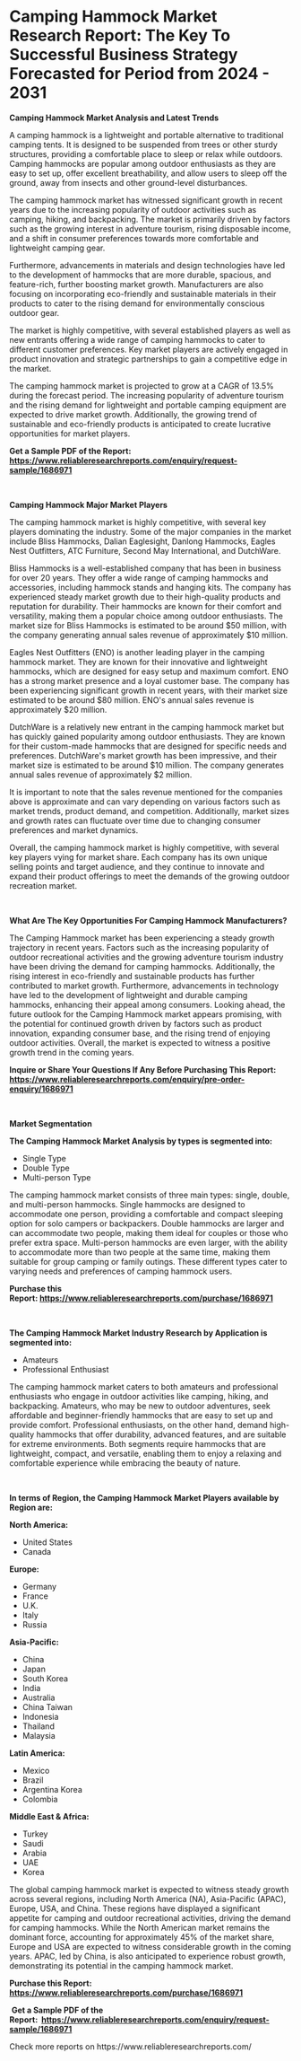 <p><h1>Camping Hammock Market Research Report: The Key To Successful Business Strategy Forecasted for Period from 2024 - 2031</h1></p><p><strong>Camping Hammock Market Analysis and Latest Trends</strong></p>
<p><p>A camping hammock is a lightweight and portable alternative to traditional camping tents. It is designed to be suspended from trees or other sturdy structures, providing a comfortable place to sleep or relax while outdoors. Camping hammocks are popular among outdoor enthusiasts as they are easy to set up, offer excellent breathability, and allow users to sleep off the ground, away from insects and other ground-level disturbances.</p><p>The camping hammock market has witnessed significant growth in recent years due to the increasing popularity of outdoor activities such as camping, hiking, and backpacking. The market is primarily driven by factors such as the growing interest in adventure tourism, rising disposable income, and a shift in consumer preferences towards more comfortable and lightweight camping gear.</p><p>Furthermore, advancements in materials and design technologies have led to the development of hammocks that are more durable, spacious, and feature-rich, further boosting market growth. Manufacturers are also focusing on incorporating eco-friendly and sustainable materials in their products to cater to the rising demand for environmentally conscious outdoor gear.</p><p>The market is highly competitive, with several established players as well as new entrants offering a wide range of camping hammocks to cater to different customer preferences. Key market players are actively engaged in product innovation and strategic partnerships to gain a competitive edge in the market.</p><p>The camping hammock market is projected to grow at a CAGR of 13.5% during the forecast period. The increasing popularity of adventure tourism and the rising demand for lightweight and portable camping equipment are expected to drive market growth. Additionally, the growing trend of sustainable and eco-friendly products is anticipated to create lucrative opportunities for market players.</p></p>
<p><strong>Get a Sample PDF of the Report:&nbsp; <a href="https://www.reliableresearchreports.com/enquiry/request-sample/1686971">https://www.reliableresearchreports.com/enquiry/request-sample/1686971</a></strong></p>
<p>&nbsp;</p>
<p><strong>Camping Hammock Major Market Players</strong></p>
<p><p>The camping hammock market is highly competitive, with several key players dominating the industry. Some of the major companies in the market include Bliss Hammocks, Dalian Eaglesight, Danlong Hammocks, Eagles Nest Outfitters, ATC Furniture, Second May International, and DutchWare. </p><p>Bliss Hammocks is a well-established company that has been in business for over 20 years. They offer a wide range of camping hammocks and accessories, including hammock stands and hanging kits. The company has experienced steady market growth due to their high-quality products and reputation for durability. Their hammocks are known for their comfort and versatility, making them a popular choice among outdoor enthusiasts. The market size for Bliss Hammocks is estimated to be around $50 million, with the company generating annual sales revenue of approximately $10 million.</p><p>Eagles Nest Outfitters (ENO) is another leading player in the camping hammock market. They are known for their innovative and lightweight hammocks, which are designed for easy setup and maximum comfort. ENO has a strong market presence and a loyal customer base. The company has been experiencing significant growth in recent years, with their market size estimated to be around $80 million. ENO's annual sales revenue is approximately $20 million.</p><p>DutchWare is a relatively new entrant in the camping hammock market but has quickly gained popularity among outdoor enthusiasts. They are known for their custom-made hammocks that are designed for specific needs and preferences. DutchWare's market growth has been impressive, and their market size is estimated to be around $10 million. The company generates annual sales revenue of approximately $2 million.</p><p>It is important to note that the sales revenue mentioned for the companies above is approximate and can vary depending on various factors such as market trends, product demand, and competition. Additionally, market sizes and growth rates can fluctuate over time due to changing consumer preferences and market dynamics.</p><p>Overall, the camping hammock market is highly competitive, with several key players vying for market share. Each company has its own unique selling points and target audience, and they continue to innovate and expand their product offerings to meet the demands of the growing outdoor recreation market.</p></p>
<p>&nbsp;</p>
<p><strong>What Are The Key Opportunities For Camping Hammock Manufacturers?</strong></p>
<p><p>The Camping Hammock market has been experiencing a steady growth trajectory in recent years. Factors such as the increasing popularity of outdoor recreational activities and the growing adventure tourism industry have been driving the demand for camping hammocks. Additionally, the rising interest in eco-friendly and sustainable products has further contributed to market growth. Furthermore, advancements in technology have led to the development of lightweight and durable camping hammocks, enhancing their appeal among consumers. Looking ahead, the future outlook for the Camping Hammock market appears promising, with the potential for continued growth driven by factors such as product innovation, expanding consumer base, and the rising trend of enjoying outdoor activities. Overall, the market is expected to witness a positive growth trend in the coming years.</p></p>
<p><strong>Inquire or Share Your Questions If Any Before Purchasing This Report: <a href="https://www.reliableresearchreports.com/enquiry/pre-order-enquiry/1686971">https://www.reliableresearchreports.com/enquiry/pre-order-enquiry/1686971</a></strong></p>
<p>&nbsp;</p>
<p><strong>Market Segmentation</strong></p>
<p><strong>The Camping Hammock Market Analysis by types is segmented into:</strong></p>
<p><ul><li>Single Type</li><li>Double Type</li><li>Multi-person Type</li></ul></p>
<p><p>The camping hammock market consists of three main types: single, double, and multi-person hammocks. Single hammocks are designed to accommodate one person, providing a comfortable and compact sleeping option for solo campers or backpackers. Double hammocks are larger and can accommodate two people, making them ideal for couples or those who prefer extra space. Multi-person hammocks are even larger, with the ability to accommodate more than two people at the same time, making them suitable for group camping or family outings. These different types cater to varying needs and preferences of camping hammock users.</p></p>
<p><strong>Purchase this Report:&nbsp;<a href="https://www.reliableresearchreports.com/purchase/1686971">https://www.reliableresearchreports.com/purchase/1686971</a></strong></p>
<p>&nbsp;</p>
<p><strong>The Camping Hammock Market Industry Research by Application is segmented into:</strong></p>
<p><ul><li>Amateurs</li><li>Professional Enthusiast</li></ul></p>
<p><p>The camping hammock market caters to both amateurs and professional enthusiasts who engage in outdoor activities like camping, hiking, and backpacking. Amateurs, who may be new to outdoor adventures, seek affordable and beginner-friendly hammocks that are easy to set up and provide comfort. Professional enthusiasts, on the other hand, demand high-quality hammocks that offer durability, advanced features, and are suitable for extreme environments. Both segments require hammocks that are lightweight, compact, and versatile, enabling them to enjoy a relaxing and comfortable experience while embracing the beauty of nature.</p></p>
<p>&nbsp;</p>
<p><strong>In terms of Region, the Camping Hammock Market Players available by Region are:</strong></p>
<p>
    <p> <strong> North America: </strong>
        <ul>
            <li>United States</li>
            <li>Canada</li>
        </ul>
        </p> 
    <p> <strong> Europe: </strong>
        <ul>
            <li>Germany</li>
            <li>France</li>
            <li>U.K.</li>
            <li>Italy</li>
            <li>Russia</li>
        </ul>
        </p> 
    <p> <strong> Asia-Pacific: </strong>
        <ul>
            <li>China</li>
            <li>Japan</li>
            <li>South Korea</li>
            <li>India</li>
            <li>Australia</li>
            <li>China Taiwan</li>
            <li>Indonesia</li>
            <li>Thailand</li>
            <li>Malaysia</li>
        </ul>
        </p> 
    <p> <strong> Latin America: </strong>
        <ul>
            <li>Mexico</li>
            <li>Brazil</li>
            <li>Argentina Korea</li>
            <li>Colombia</li>
        </ul>
        </p> 
    <p> <strong> Middle East & Africa: </strong>
        <ul>
            <li>Turkey</li>
            <li>Saudi</li>
            <li>Arabia</li>
            <li>UAE</li>
            <li>Korea</li>
        </ul>
    </p>
    </p>
<p><p>The global camping hammock market is expected to witness steady growth across several regions, including North America (NA), Asia-Pacific (APAC), Europe, USA, and China. These regions have displayed a significant appetite for camping and outdoor recreational activities, driving the demand for camping hammocks. While the North American market remains the dominant force, accounting for approximately 45% of the market share, Europe and USA are expected to witness considerable growth in the coming years. APAC, led by China, is also anticipated to experience robust growth, demonstrating its potential in the camping hammock market.</p></p>
<p><strong>Purchase this Report: <a href="https://www.reliableresearchreports.com/purchase/1686971">https://www.reliableresearchreports.com/purchase/1686971</a></strong></p>
<p>&nbsp;<strong>Get a Sample PDF of the Report:&nbsp;&nbsp;<a href="https://www.reliableresearchreports.com/enquiry/request-sample/1686971">https://www.reliableresearchreports.com/enquiry/request-sample/1686971</a></strong></p>
<p><strong></strong></p>
<p>Check more reports on https://www.reliableresearchreports.com/</p>